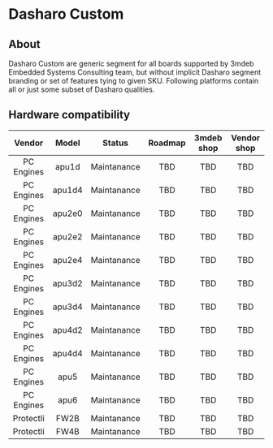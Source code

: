 # Dasharo Custom

## About

Dasharo Custom are generic segment for all boards supported by 3mdeb Embedded
Systems Consulting team, but without implicit Dasharo segment branding or set
of features tying to given SKU. Following platforms contain all or just some
subset of Dasharo qualities.

## Hardware compatibility

| Vendor | Model | Status | Roadmap | 3mdeb shop | Vendor shop |
:-------:|:-----:|:------:|:-------:|:----------:|:-----------:|
| PC Engines | apu1d | Maintanance | TBD | TBD | TBD |
| PC Engines | apu1d4 | Maintanance | TBD | TBD | TBD |
| PC Engines | apu2e0 | Maintanance | TBD | TBD | TBD |
| PC Engines | apu2e2 | Maintanance | TBD | TBD | TBD |
| PC Engines | apu2e4 | Maintanance | TBD | TBD | TBD |
| PC Engines | apu3d2 | Maintanance | TBD | TBD | TBD |
| PC Engines | apu3d4 | Maintanance | TBD | TBD | TBD |
| PC Engines | apu4d2 | Maintanance | TBD | TBD | TBD |
| PC Engines | apu4d4 | Maintanance | TBD | TBD | TBD |
| PC Engines | apu5 | Maintanance | TBD | TBD | TBD |
| PC Engines | apu6 | Maintanance | TBD | TBD | TBD |
| Protectli | FW2B | Maintanance | TBD | TBD | TBD |
| Protectli | FW4B | Maintanance | TBD | TBD | TBD |
